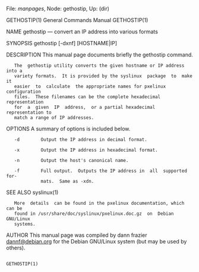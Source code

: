 File: *manpages*,  Node: gethostip,  Up: (dir)

GETHOSTIP(1)                General Commands Manual               GETHOSTIP(1)



NAME
       gethostip — convert an IP address into various formats

SYNOPSIS
       gethostip [-dxnf]  [HOSTNAME|IP]

DESCRIPTION
       This manual page documents briefly the gethostip command.

       The  gethostip utility converts the given hostname or IP address into a
       variety formats.  It is provided by the syslinux  package  to  make  it
       easier  to  calculate  the appropriate names for pxelinux configuration
       files.  These filenames can be the complete hexadecimal  representation
       for  a  given  IP  address,  or a partial hexadecimal representation to
       match a range of IP addresses.


OPTIONS
       A summary of options is included below.

       -d        Output the IP address in decimal format.

       -x        Output the IP address in hexadecimal format.

       -n        Output the host's canonical name.

       -f        Full output.  Outputs the IP address in  all  supported  for‐
                 mats.  Same as -xdn.


SEE ALSO
       syslinux(1)


       More  details  can be found in the pxelinux documentation, which can be
       found in /usr/share/doc/syslinux/pxelinux.doc.gz  on  Debian  GNU/Linux
       systems.


AUTHOR
       This  manual  page  was compiled by dann frazier <dannf@debian.org> for
       the Debian GNU/Linux system (but may be used by others).



                                                                  GETHOSTIP(1)

